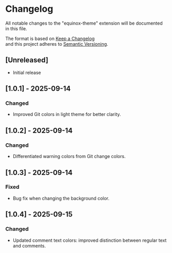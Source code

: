 # Changelog

All notable changes to the "equinox-theme" extension will be documented in this file.

The format is based on [Keep a Changelog](http://keepachangelog.com/)  
and this project adheres to [Semantic Versioning](http://semver.org/).

## [Unreleased]

- Initial release

## [1.0.1] - 2025-09-14

### Changed

- Improved Git colors in light theme for better clarity.

## [1.0.2] - 2025-09-14

### Changed

- Differentiated warning colors from Git change colors.

## [1.0.3] - 2025-09-14

### Fixed

- Bug fix when changing the background color.

## [1.0.4] - 2025-09-15

### Changed

- Updated comment text colors: improved distinction between regular text and comments.
